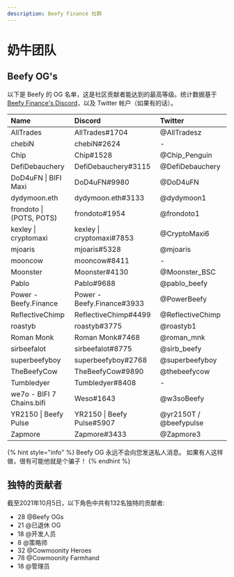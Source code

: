 ```yaml
---
description: Beefy Finance 社群
---
```


# 奶牛团队

## Beefy OG's

以下是 Beefy 的 OG 名单，这是社区贡献者能达到的最高等级。统计数据基于 [Beefy Finance's Discord](https://discord.gg/yq8wfHd)，以及 Twitter 帐户（如果有的话）。

| Name | Discord  | Twitter |
| :--- | :--- | :--- |
| AllTrades | AllTrades\#1704 | @AllTradesz |
| chebiN | chebiN\#2624 | - |
| Chip | Chip\#1528 | @Chip\_Penguin |
| DefiDebauchery | DefiDebauchery\#3115 | @DefiDebauchery |
| DoD4uFN \| BIFI Maxi | DoD4uFN\#9980 | @DoD4uFN |
| dydymoon.eth | dydymoon.eth\#3133 | @dydymoon1 |
| frondoto \| \(POTS, POTS\) | frondoto\#1954 | @frondoto1 |
| kexley \| cryptomaxi | kexley \| cryptomaxi\#7853 | @CryptoMaxi6 |
| mjoaris  | mjoaris\#5328 | @mjoaris |
| mooncow | mooncow\#8411 | - |
| Moonster | Moonster\#4130 | @Moonster\_BSC |
| Pablo | Pablo\#9688 | @pablo\_beefy |
| Power - Beefy.Finance | Power - Beefy.Finance\#3933 | @PowerBeefy |
| ReflectiveChimp | ReflectiveChimp\#4499 | @ReflectiveChimp |
| roastyb | roastyb\#3775 | @roastyb1 |
| Roman Monk | Roman Monk\#7468 | @roman\_mnk |
| sirbeefalot | sirbeefalot\#8775 | @sirb\_beefy |
| superbeefyboy | superbeefyboy\#2768 | @superbeefyboy |
| TheBeefyCow | TheBeefyCow\#9890 | @thebeefycow |
| Tumbledyer | Tumbledyer\#8408 | - |
| we7o - BIFI 7 Chains.bifi | Weso\#1643 | @w3soBeefy |
| YR2150 \| Beefy Pulse | YR2150 \| Beefy Pulse\#5907 | @yr2150T / @beefypulse |
| Zapmore | Zapmore\#3433 | @Zapmore3 |

{% hint style="info" %}
Beefy OG 永远不会向您发送私人消息。 如果有人这样做，很有可能他就是个骗子！
{% endhint %}

## 独特的贡献者

截至2021年10月5日，以下角色中共有132名独特的贡献者:

* 28 @Beefy OGs
* 21 @已退休 OG
* 18 @开发人员
* 8 @策略师
* 32 @Cowmoonity Heroes
* 78 @Cowmoonity Farmhand
* 18 @管理员

